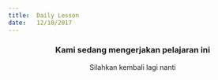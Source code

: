 ```yaml
---
title:  Daily Lesson
date:   12/10/2017
---
```


### <center>Kami sedang mengerjakan pelajaran ini</center>
<center>Silahkan kembali lagi nanti</center>
